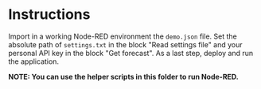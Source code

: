 # Instructions

Import in a working Node-RED environment the `demo.json` file. Set the absolute path of `settings.txt` in the block "Read settings file" and your personal API key in the block "Get forecast". As a last step, deploy and run the application.

**NOTE: You can use the helper scripts in this folder to run Node-RED.**

